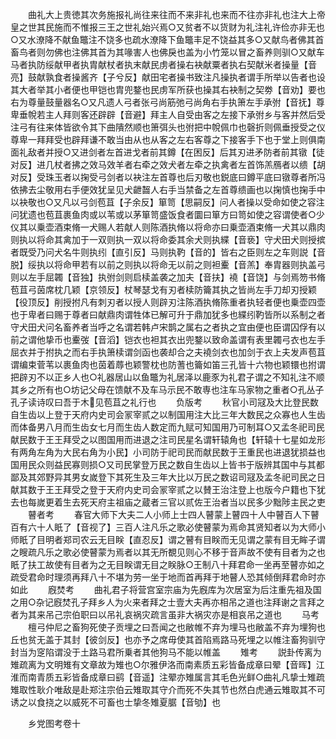<!-- { "loadSidebar": true } -->
　　曲礼大上贵徳其次务施报礼尚往来往而不来非礼也来而不往亦非礼也注大上帝皇之世其民施而不惟报三王之世礼始兴焉○又贫者不以货财为礼注礼许俭亦非无也○又水潦降不献鱼鼈注不饶多也疏水潦降下鱼鼈丰足不饶益其多○又献鸟者佛其首畜鸟者则勿佛也注佛其首为其喙害人也佛戾也盖为小竹笼以冒之畜养则驯○又献车马者执防绥献甲者执胄献杖者执末献民虏者操右袂献粟者执右契献米者操量【音亮】鼓献孰食者操酱齐【子兮反】献田宅者操书致注凡操执者谓手所举以告者也设其大者举其小者便也甲铠也胄兜鍪也民虏军所获也操其右袂制之契劵【音劝】要也右为尊量鼓量器名○又凡遗人弓者张弓尚筋弛弓尚角右手执箫左手承弣【音抚】尊卑垂帨若主人拜则客还辟辟【音避】拜主人自受由客之左接下承弣乡与客并然后受注弓有往来体皆欲令其下曲隤然顺也箫弭头也弣把中帨佩巾也磬折则佩垂授受之仪尊卑一拜拜受也辟拜谦不敢当由从也从客之左右客尊之下接客手下也于堂上则俱南面礼敌者并授○又进剑者左首进戈者前其鐏【在困反】后其刃进矛防者前其镦【徒对反】进几杖者拂之效马效羊者右牵之效犬者左牵之执禽者左首饰羔鴈者以缋【胡对反】受珠玉者以掬受弓剑者以袂注左首尊也后刃敬也鋭底曰鐏平底曰镦尊者所冯依拂去尘敬用右手便效犹呈见犬齛齧人右手当禁备之左首尊缋画也以掬慎也掬手中以袂敬也○又凡以弓剑苞苴【子余反】箪笥【思嗣反】问人者操以受命如使之容注问犹遗也苞苴裹鱼肉或以苇或以茅箪笥盛饭食者圜曰箪方曰笥如使之容谓使者○少仪其以乗壶酒束脩一犬赐人若献人则陈酒执脩以将命亦曰乗壶酒束脩一犬其以鼎肉则执以将命其禽加于一双则执一双以将命委其余犬则执緤【音亵】守犬田犬则授摈者既受乃问犬名牛则执纼【直引反】马则执靮【音的】皆右之臣则左之车则説【音脱】绥执以将命甲若有以前之则执以将命无以前之则袒櫜【音羔】奉胄器则执盖弓则以左手屈韣【音独】执弣剑则启椟盖袭之加夫【音扶】襓【音饶】与剑焉笏书脩苞苴弓茵席枕几颖【京领反】杖琴瑟戈有刃者椟防籥其执之皆尚左手刀却刃授颖【役顶反】削授拊凡有刺刃者以授人则辟刃注陈酒执脩陈重者执轻者便也乗壶四壶也于卑者曰赐于尊者曰献鼎肉谓牲体已解可升于鼎加犹多也緤纼靮皆所以系制之者守犬田犬问名畜养者当呼之名谓若韩卢宋鹊之属右之者执之宜由便也臣谓囚俘有以前之谓他挚币也櫜弢【音滔】铠衣也袒其衣出兜鍪以致命盖谓有表里韣弓衣也左手屈衣并于拊执之而右手执箫椟谓剑函也袭却合之夫襓剑衣也加剑于衣上夫发声苞苴谓编束菅苇以裹鱼肉也茵着蓐也颖警枕也防蓍也籥如笛三孔皆十六物也颖镮也拊谓把辟刃不以正乡人也○礼器居山以鱼鼈为礼居泽以鹿豕为礼君子谓之不知礼注不顺其乡之所有也○坊记父母在馈献不及车马示民不敢専也注车马家物之重者○孔丛子孔子读诗叹曰吾于木见苞苴之礼行也
　　负版考
　　秋官小司冦及大比登民数自生齿以上登于天府内史司会冡宰贰之以制国用注大比三年大数民之众寡也人生齿而体备男八月而生齿女七月而生齿人数定而九赋可知国用乃可制耳○又孟冬祀司民献民数于王王拜受之以图国用而进退之注司民星名谓轩辕角也【轩辕十七星如龙形有两角左角为大民右角为小民】小司防于祀司民而献民数于王重民也进退犹损益也国用民众则益民寡则损○又司民掌登万民之数自生齿以上皆书于版辨其国中与其都鄙及其郊野异其男女嵗登下其死生及三年大比以万民之数诏司冦及孟冬祀司民之日献其数于王王拜受之登于天府内史司会冡宰贰之以賛王治注登上也版今户籍也下犹去也每嵗更着生去死天府主祖庙之蔵者三官以贰佐王治者当以民多少黜陟主民之吏
　　瞽者考
　　春官大师下大夫二人小师上士四人瞽蒙上瞽四十人中瞽百人下瞽百有六十人眂了【音视了】三百人注凡乐之歌必使瞽蒙为焉命其贤知者以为大师小师眂了目明者郑司农云无目眹【直忍反】谓之瞽有目眹而无见谓之蒙有目无眸子谓之瞍疏凡乐之歌必使瞽蒙为焉者以其无所覩见则心不移于音声故不使有目者为之也眂了扶工故使有目者为之无目眹谓无目之眹脉○王制八十拜君命一坐再至瞽亦如之疏受君命时理须再拜八十不堪为劳一坐于地而首再拜于地瞽人恐其倾倒拜君命时亦如此
　　廐焚考
　　曲礼君子将营宫室宗庙为先廐库为次居室为后注重先祖及国之用○杂记廐焚孔子拜乡人为火来者拜之士壹大夫再亦相吊之道也注拜谢之言拜之者为其来吊己宗伯职曰以吊礼哀祸灾疏言虽非大祸灾亦是相哀吊之道也
　　马考
　　檀弓仲尼之畜狗死使子贡埋之曰吾闻之也敝帷不弃为埋马也敝盖不弃为埋狗也丘也贫无盖于其封【彼剑反】也亦予之席毋使其首陷焉路马死埋之以帷注畜狗驯守封当为窆陷谓没于土路马君所乗者其他狗马不能以帷盖
　　雉考
　　説卦传离为雉疏离为文明雉有文章故为雉也○尔雅伊洛而南素质五彩皆备成章曰翚【音晖】江淮而南青质五彩皆备成章曰鹞【音遥】注翚亦雉属言其毛色光鲜○曲礼凡挚士雉疏雉取性耿介唯敌是赴郑注宗伯云雉取其守介而死不失其节也然白虎通云雉取其不可诱之以食挠之以威死不可畜也士挚冬雉夏腒【音劬】也




　　乡党图考卷十
